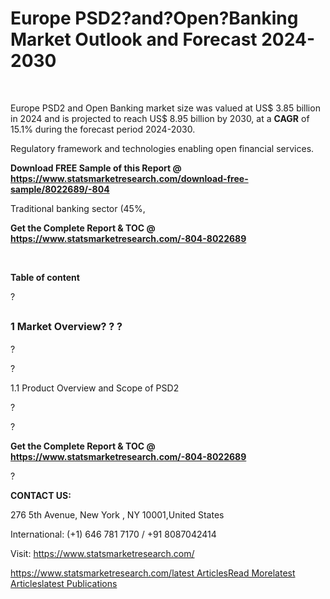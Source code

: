 <h1>Europe PSD2?and?Open?Banking Market Outlook and Forecast 2024-2030</h1><br/><p>Europe PSD2 and Open Banking market size was valued at US$ 3.85 billion in 2024 and is projected to reach US$ 8.95 billion by 2030, at a <strong>CAGR</strong> of 15.1% during the forecast period 2024-2030.</p>
 
 
 
 <p>Regulatory framework and technologies enabling open financial services.</p>
 
 
 
 <p><strong>Download FREE Sample of this Report @ <a href="https://www.statsmarketresearch.com/download-free-sample/8022689/-804">https://www.statsmarketresearch.com/download-free-sample/8022689/-804</a></strong></p>
 
 
 
 <p>Traditional banking sector (45%,</p>
 
 
 
 <div><b>Get the Complete Report & TOC @ <a href="https://www.statsmarketresearch.com/-804-8022689">https://www.statsmarketresearch.com/-804-8022689</a></b></div>
 
 
 
 <p><br />
 
 <b>Table of content</b></p>
 
 
 
 <p>? </p>
 
 
 
 <h2><span style="font-size:16px"><strong>1 Market Overview? ? ? </strong></span></h2>
 
 
 
 <p>? </p>
 
 
 
 <p>? </p>
 
 
 
 <p>1.1 Product Overview and Scope of PSD2</p>
 
 
 
 <p>? </p>
 
 
 
 <p>? </p>
 
 
 
 <div><b>Get the Complete Report & TOC @ <a href="https://www.statsmarketresearch.com/-804-8022689">https://www.statsmarketresearch.com/-804-8022689</a></b></div>
 
 
 
 <p>? </p>
 
 
 
 <p><b>CONTACT US:</b><br />
 
 276 5th Avenue, New York , NY 10001,United States<br />
 
 International: (+1) 646 781 7170 / +91 8087042414<br />
 
 Visit: <a href="https://www.statsmarketresearch.com/">https://www.statsmarketresearch.com/</a><br />
 
 <a href="https://gyeongbokgung.com">https://www.statsmarketresearch.com/</a><a href="https://hallyeomaritime.com">latest Articles</a><a href="https://jingwansa.com">Read More</a><a href="https://nguoiviet.jp/">latest Articles</a><a href="https://www.intelmarketresearch.com/">latest Publications</a></p>